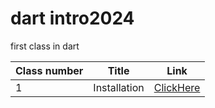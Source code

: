 # dart intro2024

first class in dart

| Class number | Title        | Link                        |
| ------------ | ------------ | --------------------------- |
| 1            | Installation | [ClickHere](./classes/class1.md) |
